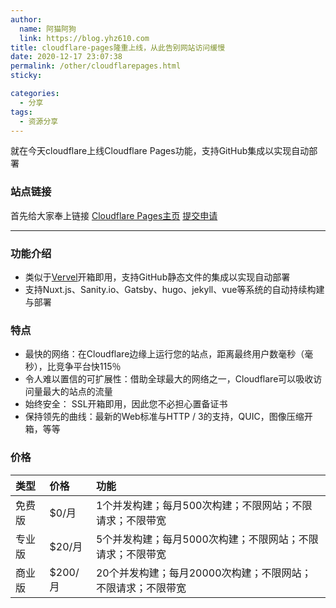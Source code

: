```yaml
---
author: 
  name: 阿猫阿狗
  link: https://blog.yhz610.com
title: cloudflare-pages隆重上线，从此告别网站访问缓慢
date: 2020-12-17 23:07:38
permalink: /other/cloudflarepages.html
sticky: 

categories: 
  - 分享
tags: 
  - 资源分享
---
```


就在今天cloudflare上线Cloudflare Pages功能，支持GitHub集成以实现自动部署

<!-- more -->

### 站点链接

首先给大家奉上链接 
[Cloudflare Pages主页](https://pages.cloudflare.com/)
[提交申请](https://www.cloudflare.com/zh-cn/pages-jamstack-platform-beta-sign-up/)

---

### 功能介绍
- 类似于[Vervel](https://vercel.com/)开箱即用，支持GitHub静态文件的集成以实现自动部署
- 支持Nuxt.js、Sanity.io、Gatsby、hugo、jekyll、vue等系统的自动持续构建与部署

### 特点
- 最快的网络：在Cloudflare边缘上运行您的站点，距离最终用户数毫秒（毫秒），比竞争平台快115％
- 令人难以置信的可扩展性：借助全球最大的网络之一，Cloudflare可以吸收访问量最大的站点的流量
- 始终安全： SSL开箱即用，因此您不必担心置备证书
- 保持领先的曲线：最新的Web标准与HTTP / 3的支持，QUIC，图像压缩开箱，等等

### 价格
|类型|价格|功能|
|:-|:-|:-|
|免费版|$0/月|1个并发构建；每月500次构建；不限网站；不限请求；不限带宽|
|专业版|$20/月|5个并发构建；每月5000次构建；不限网站；不限请求；不限带宽|
|商业版|$200/月|20个并发构建；每月20000次构建；不限网站；不限请求；不限带宽|